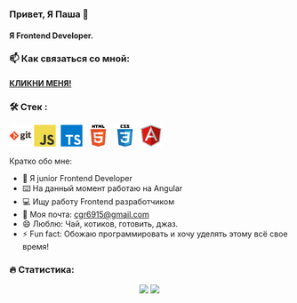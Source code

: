 ### Привет, Я Паша 👋
#### Я Frontend Developer.

### 📫 Как связаться со мной:

#### <a href="https://linktr.ee/pavelob7" target="_blank">  КЛИКНИ МЕНЯ!</a>

### :hammer_and_wrench: Стек :

<div>       
 <img src="https://raw.githubusercontent.com/devicons/devicon/1119b9f84c0290e0f0b38982099a2bd027a48bf1/icons/git/git-original-wordmark.svg" title="Git" alt="Git" width="40" height="40"/>
  <img src="https://raw.githubusercontent.com/devicons/devicon/1119b9f84c0290e0f0b38982099a2bd027a48bf1/icons/javascript/javascript-original.svg" title="JavaScript" alt="JavaScript" width="40" height="40"/>&nbsp;
  <img src="https://raw.githubusercontent.com/devicons/devicon/1119b9f84c0290e0f0b38982099a2bd027a48bf1/icons/typescript/typescript-original.svg" title="TypeScript" alt="TypeScript" width="40" height="40"/>&nbsp;
    <img src="https://raw.githubusercontent.com/devicons/devicon/1119b9f84c0290e0f0b38982099a2bd027a48bf1/icons/html5/html5-original-wordmark.svg" title="HTML5" alt="HTML" width="40" height="40"/>&nbsp;
    <img src="https://raw.githubusercontent.com/devicons/devicon/1119b9f84c0290e0f0b38982099a2bd027a48bf1/icons/css3/css3-original-wordmark.svg"  title="CSS3" alt="CSS" width="40" height="40"/>&nbsp;
    <img src="https://raw.githubusercontent.com/devicons/devicon/1119b9f84c0290e0f0b38982099a2bd027a48bf1/icons/angularjs/angularjs-original.svg" title="Angular" alt="Angular" width="40" height="40"/>&nbsp;
</div>


Кратко обо мне:

- 👶 Я junior Frontend Developer
- ⌨️ На данный момент работаю на Angular
- 💻 Ищу работу Frontend разработчиком
- 💬 Моя почта: <a href="mailto:cgr6915@gmail.com"> cgr6915@gmail.com</a>
- 😄 Люблю: Чай, котиков, готовить, джаз. 
- ⚡ Fun fact: Обожаю программировать и хочу уделять этому всё свое время!


### :fire: Статистика:
<p align = "center" >
<img src = "https://github-readme-stats.vercel.app/api?username=Pavelob7&show_icons=true&theme=codeSTACKr&line_height=27">

<img src = "https://github-readme-stats.vercel.app/api/top-langs/?username=Pavelob7&theme=codeSTACKr">
</p>
